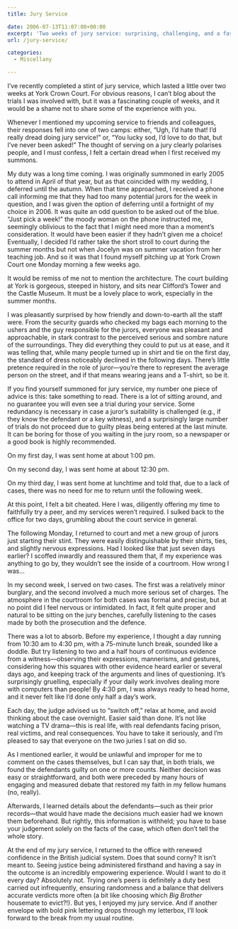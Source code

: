 ```yaml
---
title: Jury Service

date: 2006-07-13T11:07:00+00:00
excerpt: 'Two weeks of jury service: surprising, challenging, and a fascinating insight into the justice system.'
url: /jury-service/

categories:
  - Miscellany

---
```

I’ve recently completed a stint of jury service, which lasted a little over two weeks at York Crown Court. For obvious reasons, I can’t blog about the trials I was involved with, but it was a fascinating couple of weeks, and it would be a shame not to share some of the experience with you.

Whenever I mentioned my upcoming service to friends and colleagues, their responses fell into one of two camps: either, “Ugh, I’d hate that! I’d really dread doing jury service!” or, “You lucky sod, I’d love to do that, but I’ve never been asked!” The thought of serving on a jury clearly polarises people, and I must confess, I felt a certain dread when I first received my summons.

My duty was a long time coming. I was originally summoned in early 2005 to attend in April of that year, but as that coincided with my wedding, I deferred until the autumn. When that time approached, I received a phone call informing me that they had too many potential jurors for the week in question, and I was given the option of deferring until a fortnight of my choice in 2006. It was quite an odd question to be asked out of the blue. “Just pick a week!” the moody woman on the phone instructed me, seemingly oblivious to the fact that I might need more than a moment’s consideration. It would have been easier if they hadn’t given me a choice! Eventually, I decided I’d rather take the short stroll to court during the summer months but not when Jocelyn was on summer vacation from her teaching job. And so it was that I found myself pitching up at York Crown Court one Monday morning a few weeks ago.

It would be remiss of me not to mention the architecture. The court building at York is gorgeous, steeped in history, and sits near Clifford’s Tower and the Castle Museum. It must be a lovely place to work, especially in the summer months.

I was pleasantly surprised by how friendly and down-to-earth all the staff were. From the security guards who checked my bags each morning to the ushers and the guy responsible for the jurors, everyone was pleasant and approachable, in stark contrast to the perceived serious and sombre nature of the surroundings. They did everything they could to put us at ease, and it was telling that, while many people turned up in shirt and tie on the first day, the standard of dress noticeably declined in the following days. There’s little pretence required in the role of juror—you’re there to represent the average person on the street, and if that means wearing jeans and a T-shirt, so be it.

If you find yourself summoned for jury service, my number one piece of advice is this: take something to read. There is a lot of sitting around, and no guarantee you will even see a trial during your service. Some redundancy is necessary in case a juror’s suitability is challenged (e.g., if they know the defendant or a key witness), and a surprisingly large number of trials do not proceed due to guilty pleas being entered at the last minute. It can be boring for those of you waiting in the jury room, so a newspaper or a good book is highly recommended.

On my first day, I was sent home at about 1:00 pm.

On my second day, I was sent home at about 12:30 pm.

On my third day, I was sent home at lunchtime and told that, due to a lack of cases, there was no need for me to return until the following week.

At this point, I felt a bit cheated. Here I was, diligently offering my time to faithfully try a peer, and my services weren’t required. I sulked back to the office for two days, grumbling about the court service in general.

The following Monday, I returned to court and met a new group of jurors just starting their stint. They were easily distinguishable by their shirts, ties, and slightly nervous expressions. Had I looked like that just seven days earlier? I scoffed inwardly and reassured them that, if my experience was anything to go by, they wouldn’t see the inside of a courtroom. How wrong I was…

In my second week, I served on two cases. The first was a relatively minor burglary, and the second involved a much more serious set of charges. The atmosphere in the courtroom for both cases was formal and precise, but at no point did I feel nervous or intimidated. In fact, it felt quite proper and natural to be sitting on the jury benches, carefully listening to the cases made by both the prosecution and the defence.

There was a lot to absorb. Before my experience, I thought a day running from 10:30 am to 4:30 pm, with a 75-minute lunch break, sounded like a doddle. But try listening to two and a half hours of continuous evidence from a witness—observing their expressions, mannerisms, and gestures, considering how this squares with other evidence heard earlier or several days ago, and keeping track of the arguments and lines of questioning. It’s surprisingly gruelling, especially if your daily work involves dealing more with computers than people! By 4:30 pm, I was always ready to head home, and it never felt like I’d done only half a day’s work.

Each day, the judge advised us to “switch off,” relax at home, and avoid thinking about the case overnight. Easier said than done. It’s not like watching a TV drama—this is real life, with real defendants facing prison, real victims, and real consequences. You have to take it seriously, and I’m pleased to say that everyone on the two juries I sat on did so.

As I mentioned earlier, it would be unlawful and improper for me to comment on the cases themselves, but I can say that, in both trials, we found the defendants guilty on one or more counts. Neither decision was easy or straightforward, and both were preceded by many hours of engaging and measured debate that restored my faith in my fellow humans (no, really).

Afterwards, I learned details about the defendants—such as their prior records—that would have made the decisions much easier had we known them beforehand. But rightly, this information is withheld; you have to base your judgement solely on the facts of the case, which often don’t tell the whole story.

At the end of my jury service, I returned to the office with renewed confidence in the British judicial system. Does that sound corny? It isn’t meant to. Seeing justice being administered firsthand and having a say in the outcome is an incredibly empowering experience. Would I want to do it every day? Absolutely not. Trying one’s peers is definitely a duty best carried out infrequently, ensuring randomness and a balance that delivers accurate verdicts more often (a bit like choosing which _Big Brother_ housemate to evict?!). But yes, I enjoyed my jury service. And if another envelope with bold pink lettering drops through my letterbox, I’ll look forward to the break from my usual routine.